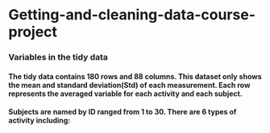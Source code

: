 # Getting-and-cleaning-data-course-project
### Variables in the tidy data
#### The tidy data contains 180 rows and 88 columns. This dataset only shows the mean and standard deviation(Std) of each measurement. Each row represents the averaged variable for each activity and each subject.
#### Subjects are named by ID ranged from 1 to 30. There are 6 types of activity including: 

